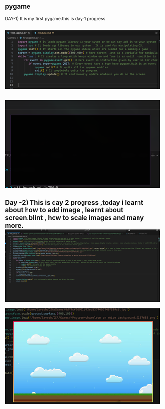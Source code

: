 ## pygame

DAY-1) 
It is my first pygame.this is day-1 progress

![Main code](image-1.png)
---
![Output](image.png) 
---
Day -2)
This is day 2 progress ,today i learnt about how to add image , learnt about screen.blint , how to scale images and many more.
![Main code](image-2.png)
---
![Output](image-3.png)
